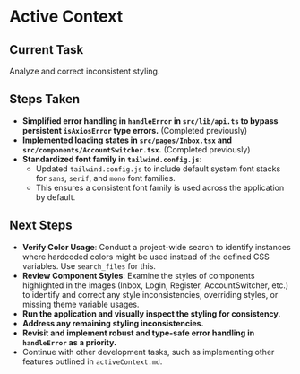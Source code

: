 # Active Context

## Current Task

Analyze and correct inconsistent styling.

## Steps Taken

-   **Simplified error handling in `handleError` in `src/lib/api.ts` to bypass persistent `isAxiosError` type errors.** (Completed previously)
-   **Implemented loading states in `src/pages/Inbox.tsx` and `src/components/AccountSwitcher.tsx`.** (Completed previously)
-   **Standardized font family in `tailwind.config.js`**:
    -   Updated `tailwind.config.js` to include default system font stacks for `sans`, `serif`, and `mono` font families.
    -   This ensures a consistent font family is used across the application by default.

## Next Steps

-   **Verify Color Usage**: Conduct a project-wide search to identify instances where hardcoded colors might be used instead of the defined CSS variables. Use `search_files` for this.
-   **Review Component Styles**: Examine the styles of components highlighted in the images (Inbox, Login, Register, AccountSwitcher, etc.) to identify and correct any style inconsistencies, overriding styles, or missing theme variable usages.
-   **Run the application and visually inspect the styling for consistency.**
-   **Address any remaining styling inconsistencies.**
-   **Revisit and implement robust and type-safe error handling in `handleError` as a priority.**
-   Continue with other development tasks, such as implementing other features outlined in `activeContext.md`.
